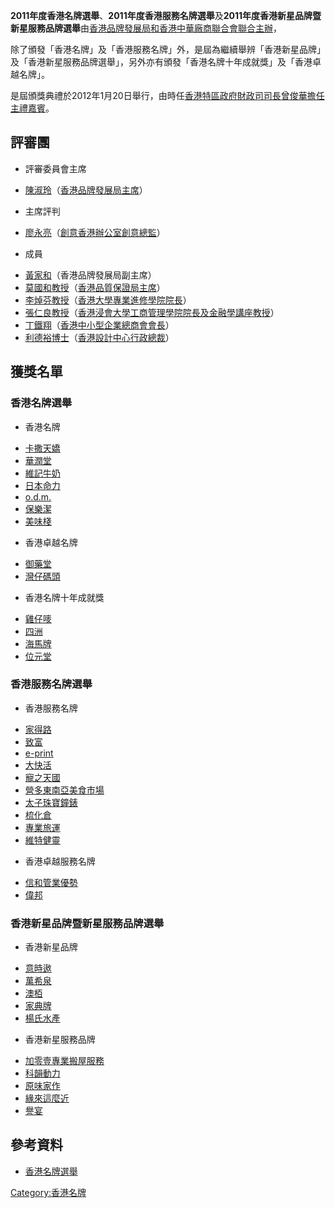 **2011年度香港名牌選舉**、**2011年度香港服務名牌選舉**及**2011年度香港新星品牌暨新星服務品牌選舉**由[香港品牌發展局和](https://zh.wikipedia.org/wiki/香港品牌發展局 "wikilink")[香港中華廠商聯合會聯合主辦](../Page/香港中華廠商聯合會.md "wikilink")，

除了頒發「香港名牌」及「香港服務名牌」外，是屆為繼續舉辨「香港新星品牌」及「香港新星服務品牌選舉」，另外亦有頒發「香港名牌十年成就獎」及「香港卓越名牌」。

是屆頒獎典禮於2012年1月20日舉行，由時任[香港特區政府](https://zh.wikipedia.org/wiki/香港特區政府 "wikilink")[財政司司長](https://zh.wikipedia.org/wiki/財政司司長 "wikilink")[曾俊華擔任主禮嘉賓](../Page/曾俊華.md "wikilink")。

## 評審團

  - 評審委員會主席

<!-- end list -->

  - [陳淑玲](../Page/陳淑玲.md "wikilink")（[香港品牌發展局主席](https://zh.wikipedia.org/wiki/香港品牌發展局 "wikilink")）

<!-- end list -->

  - 主席評判

<!-- end list -->

  - [廖永亮](https://zh.wikipedia.org/wiki/廖永亮 "wikilink")（[創意香港辦公室創意總監](https://zh.wikipedia.org/wiki/創意香港辦公室 "wikilink")）

<!-- end list -->

  - 成員

<!-- end list -->

  - [黃家和](https://zh.wikipedia.org/wiki/黃家和 "wikilink")（香港品牌發展局副主席）
  - [莫國和教授](https://zh.wikipedia.org/wiki/莫國和 "wikilink")（[香港品質保證局主席](https://zh.wikipedia.org/wiki/香港品質保證局 "wikilink")）
  - [李焯芬教授](../Page/李焯芬.md "wikilink")（[香港大學專業進修學院院長](../Page/香港大學專業進修學院.md "wikilink")）
  - [張仁良教授](../Page/張仁良.md "wikilink")（[香港浸會大學工商管理學院院長及金融學講座教授](../Page/香港浸會大學.md "wikilink")）
  - [丁鐵翔](https://zh.wikipedia.org/wiki/丁鐵翔 "wikilink")（[香港中小型企業總商會會長](https://zh.wikipedia.org/wiki/香港中小型企業總商會 "wikilink")）
  - [利德裕博士](https://zh.wikipedia.org/wiki/利德裕 "wikilink")（[香港設計中心行政總裁](https://zh.wikipedia.org/wiki/香港設計中心 "wikilink")）

## 獲獎名單

### 香港名牌選舉

  - 香港名牌

<!-- end list -->

  - [卡撒天嬌](../Page/卡撒天嬌.md "wikilink")
  - [華潤堂](https://zh.wikipedia.org/wiki/華潤堂 "wikilink")
  - [維記牛奶](https://zh.wikipedia.org/wiki/維記牛奶 "wikilink")
  - [日本命力](https://zh.wikipedia.org/wiki/日本命力 "wikilink")
  - [o.d.m.](https://zh.wikipedia.org/wiki/o.d.m. "wikilink")
  - [保樂潔](https://zh.wikipedia.org/wiki/保樂潔 "wikilink")
  - [美味棧](https://zh.wikipedia.org/wiki/美味棧 "wikilink")

<!-- end list -->

  - 香港卓越名牌

<!-- end list -->

  - [御藥堂](https://zh.wikipedia.org/wiki/御藥堂 "wikilink")
  - [灣仔碼頭](../Page/灣仔碼頭_\(品牌\).md "wikilink")

<!-- end list -->

  - 香港名牌十年成就獎

<!-- end list -->

  - [雞仔嘜](../Page/雞仔嘜.md "wikilink")
  - [四洲](../Page/四洲集團.md "wikilink")
  - [海馬牌](https://zh.wikipedia.org/wiki/海馬牌 "wikilink")
  - [位元堂](../Page/位元堂.md "wikilink")

### 香港服務名牌選舉

  - 香港服務名牌

<!-- end list -->

  - [家得路](https://zh.wikipedia.org/wiki/家得路 "wikilink")
  - [致富](https://zh.wikipedia.org/wiki/致富集團 "wikilink")
  - [e-print](https://zh.wikipedia.org/wiki/保諾時網上印刷 "wikilink")
  - [大快活](../Page/大快活.md "wikilink")
  - [寵之天國](https://zh.wikipedia.org/wiki/寵之天國 "wikilink")
  - [營多東南亞美食市場](https://zh.wikipedia.org/wiki/營多東南亞美食市場 "wikilink")
  - [太子珠寶鐘錶](../Page/太子珠寶鐘錶.md "wikilink")
  - [梳化倉](https://zh.wikipedia.org/wiki/梳化倉 "wikilink")
  - [專業旅運](../Page/專業旅運.md "wikilink")
  - [維特健靈](../Page/維特健靈.md "wikilink")

<!-- end list -->

  - 香港卓越服務名牌

<!-- end list -->

  - [信和管業優勢](../Page/信和集團.md "wikilink")
  - [偉邦](../Page/偉邦物業管理.md "wikilink")

### 香港新星品牌暨新星服務品牌選舉

  - 香港新星品牌

<!-- end list -->

  - [意時遨](https://zh.wikipedia.org/wiki/意時遨 "wikilink")
  - [萬希泉](https://zh.wikipedia.org/wiki/萬希泉 "wikilink")
  - [澳栢](https://zh.wikipedia.org/wiki/澳栢 "wikilink")
  - [家典牌](https://zh.wikipedia.org/wiki/家典牌 "wikilink")
  - [楊氏水產](https://zh.wikipedia.org/wiki/楊氏水產 "wikilink")

<!-- end list -->

  - 香港新星服務品牌

<!-- end list -->

  - [加零壹專業搬屋服務](https://zh.wikipedia.org/wiki/加零壹專業搬屋服務 "wikilink")
  - [科韻動力](https://zh.wikipedia.org/wiki/科韻動力 "wikilink")
  - [原味家作](https://zh.wikipedia.org/wiki/原味家作 "wikilink")
  - [緣來這麼近](https://zh.wikipedia.org/wiki/緣來這麼近 "wikilink")
  - [譽宴](https://zh.wikipedia.org/wiki/譽宴 "wikilink")

## 參考資料

  - [香港名牌選舉](https://archive.is/20130112213822/http://www.hkbrand.org/pages/award_overview)

[Category:香港名牌](https://zh.wikipedia.org/wiki/Category:香港名牌 "wikilink")